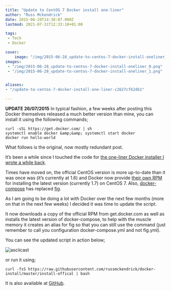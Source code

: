 ```yaml
---
title: "Update to CentOS 7 Docker install one-liner"
author: "Russ Mckendrick"
date: 2015-06-28T14:38:07.000Z
lastmod: 2021-07-31T12:33:10+01:00

tags:
 - Tech
 - Docker

cover:
    image: "/img/2015-06-28_update-to-centos-7-docker-install-oneliner_0.png" 
images:
 - "/img/2015-06-28_update-to-centos-7-docker-install-oneliner_0.png"
 - "/img/2015-06-28_update-to-centos-7-docker-install-oneliner_1.png"


aliases:
- "/update-to-centos-7-docker-install-one-liner-c2627cf62db1"

---
```


**UPDATE 26/07/2015**
In typical fashion, a few weeks after posting this Docker themselves released a much better version than mine, you can install it using the following commands;

```
curl -sSL https://get.docker.com/ | sh
systemctl enable docker &amp;&amp; systemctl start docker
docker run hello-world
```

What follows is the original, now mostly redundant post.

It’s been a while since I touched the code for [the one-liner Docker installer I wrote a while back](https://media-glass.es/2014/11/02/latest-docker-centos7/ "Installing Docker 1.3.x on CentOS 7").

Times have moved on, the official CentOS version is more up-to-date than it was once was (it’s currently at 1.6) and Docker now provide [their own RPM](https://docs.docker.com/installation/centos/ "Offical Docker Docs - CentOS") for installing the latest version (currently 1.7) on CentOS 7. Also, [docker-compose](https://media-glass.es/2015/03/21/docker-machine-compose-swarm/ "Docker Machine, Compose & Swarm") has replaced [fig](https://media-glass.es/2014/08/31/docker-fig-reverse-proxy-centos7/ "Docker, Fig, NGINX Reverse Proxies and CentOS 7").

As I am going to be doing a lot with Docker over the next few months (more on that in the next few weeks) I decided it was time to update the script.

It now downloads a copy of the official RPM from get.docker.com as well as installs the latest version of docker-compose, to help with the muscle memory it creates an alias for fig so that you can still use the command (just remember to call you configuration docker-compose.yml and not fig.yml).

You can see the updated script in action below;

![asciicast](/img/2015-06-28_update-to-centos-7-docker-install-oneliner_1.png)

or run it using;

```
curl -fsS https://raw.githubusercontent.com/russmckendrick/docker-install/master/install-offical | bash
```

It is also available at [GitHub](https://github.com/russmckendrick/docker-install "docker-install").
